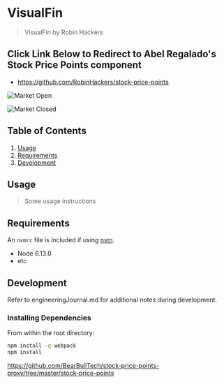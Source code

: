 # VisualFin

> VisualFin by Robin Hackers

## Click Link Below to Redirect to Abel Regalado's Stock Price Points component
    
  - https://github.com/RobinHackers/stock-price-points

  ![Market Open](https://i.imgur.com/ygvhjKc.png)

  ![Market Closed](https://i.imgur.com/UcrJoIm.png)

## Table of Contents

1. [Usage](#Usage)
1. [Requirements](#requirements)
1. [Development](#development)

## Usage

> Some usage instructions

## Requirements

An `nvmrc` file is included if using [nvm](https://github.com/creationix/nvm).

- Node 6.13.0
- etc

## Development

Refer to engineeringJournal.md for additional notes during development.

### Installing Dependencies

From within the root directory:

```sh
npm install -g webpack
npm install
```



https://github.com/BearBullTech/stock-price-points-proxy/tree/master/stock-price-points
